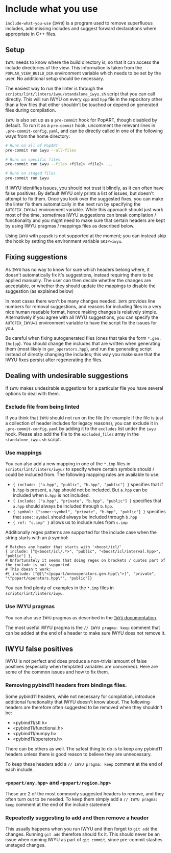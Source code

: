 # Include what you use

`include-what-you-use` (`IWYU`) is a program used to remove superfluous includes, add missing includes and suggest forward declarations where appropriate in C++ files. 

## Setup

`IWYU` needs to know where the build directory is, so that it can access the include directories of the view. This information is taken from the `POPLAR_VIEW_BUILD_DIR` environment variable which needs to be set by the user. No additional setup should be necessary.

The easiest way to run the linter is through the `scripts/lint/linters/iwyu/standalone_iwyu.sh` script that you can call directly. This will run IWYU on every `cpp` and `hpp` file in the repository other than a few files that either shouldn't be touched or depend on generated files during compilation.

`IWYU` is also set up as a `pre-commit` hook for PopART, though disabled by default. To run it as a `pre-commit` hook, uncomment the relevant lines in `.pre-commit-config.yaml`, and can be directly called in one of the following ways from the home directory:

```sh
# Runs on all of PopART
pre-commit run iwyu --all-files

# Runs on specific files
pre-commit run iwyu --files <file1> <file2> ...

# Runs on staged files
pre-commit run iwyu
```

If IWYU identifies issues, you should not trust it blindly, as it can often have false positives. By default IWYU only prints a list of issues, but doesn't attempt to fix them. Once you look over the suggested fixes, you can make the linter fix them automatically in the next run by specifying the `AUTOFIX_IWYU=1` environment variable. While this approach should just work most of the time, sometimes IWYU suggestions can break compilation / functionality and you might need to make sure that certain headers are kept by using IWYU pragmas / mappings files as described below.

Using `IWYU` with `popsdk` is not supported at the moment; you can instead skip the hook by setting the environment variable `SKIP=iwyu`.

## Fixing suggestions

As `IWYU` has no way to know for sure which headers belong where, it doesn't automatically fix it's suggestions, instead requiring them to be applied manually. The user can then decide whether the changes are acceptable, or whether they should update the mappings to disable the suggestion (as explained below)

In most cases there won't be many changes needed. `IWYU` provides line numbers for removal suggestions, and reasons for including files in a very nice human readable format, hence making changes is relatively simple. Alternatively if you agree with all IWYU suggestions, you can specify the `AUTOFIX_IWYU=1` environment variable to have the script fix the issues for you.

Be careful when fixing autogenerated files (ones that take the form `*.gen.[hc]pp`). You should change the includes that are written when generating them (most likely in `gen_operators.hpp`), and run the generating script instead of directly changing the includes; this way you make sure that the IWYU fixes persist after regenerating the files.

## Dealing with undesirable suggestions

If `IWYU` makes undesirable suggestions for a particular file you have several options to deal with them.

### Exclude file from being linted

If you think that `IWYU` should not run on the file (for example if the file is just a collection of header includes for legacy reasons), you can exclude it in `.pre-commit-config.yaml` by adding it to the `excludes` list under the `iwyu` hook. Please also add the file to the `excluded_files` array in the `standalone_iwyu.sh` script.

### Use mappings

You can also add a new mapping in one of the `*.imp` files in `scripts/lint/linters/iwyu/` to specify where certain symbols should / could be included from. The following mapping rules are available to use:

* `{ include: ["a.hpp", "public", "b.hpp", "public"] }` specifies that if `b.hpp` is present, `a.hpp` should not be included. But `a.hpp` can be included when `b.hpp` is not included.
* `{ include: ["a.hpp", "private", "b.hpp", "public"] }` specifies that `a.hpp` should always be included through `b.hpp`.
* `{ symbol: ["some::symbol", "private", "b.hpp", "public"] }` specifies that `some::symbol` should always be included through `b.hpp`
* `{ ref: "c.imp" }` allows us to include rules from `c.imp`

Additionally regex patterns are supported for the include case when the string starts with an `@` symbol:

```text
# Matches any header that starts with '<boost/icl/'
{ include: ["@<boost/icl/.*>", "public", "<boost/icl/interval.hpp>", "public"] },
# Unfortunately it seems that doing regex on brackets / quotes part of the include is not supported
# This doesn't work:
#{ include: ["@[\"<]popart/onnxoperators.gen.hpp[\">]", "private", "\"popart/operators.hpp\"", "public"]}
```

You can find plenty of examples in the `*.imp` files in `scripts/lint/linters/iwyu`.

### Use IWYU pragmas

You can also use `IWYU` pragmas as described in the [`IWYU` documentation](https://github.com/include-what-you-use/include-what-you-use/blob/master/docs/IWYUPragmas.md).

The most useful IWYU pragma is the `// IWYU pragma: keep` comment that can be added at the end of a header to make sure IWYU does not remove it.

## IWYU false positives

IWYU is not perfect and does produce a non-trivial amount of false positives (especially when templated variables are concerned). Here are some of the common issues and how to fix them.

### Removing pybind11 headers from bindings files.

Some pybind11 headers, while not necessary for compilation, introduce additional functionality that IWYU doesn't know about. The following headers are therefore often suggested to be removed when they shouldn't be:
* <pybind11/stl.h>
* <pybind11/functional.h>
* <pybind11/numpy.h>
* <pybind11/operators.h>

There can be others as well. The safest thing to do is to keep any pybind11 headers unless there is good reason to believe they are unnecessary.

To keep these headers add a `// IWYU pragma: keep` comment at the end of each include.

### `<popart/any.hpp>` and `<popart/region.hpp>`

These are 2 of the most commonly suggested headers to remove, and they often turn out to be needed. To keep them simply add a `// IWYU pragma: keep` comment at the end of the include statement.

### Repeatedly suggesting to add and then remove a header

This usually happens when you run IWYU and then forget to `git add` the changes. Running `git add` therefore should fix it. This should never be an issue when running IWYU as part of `git commit`, since pre-commit stashes unstaged changes.
